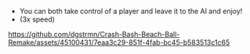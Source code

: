 - You can both take control of a player and leave it to the AI and enjoy!
- (3x speed)


https://github.com/dgstrmn/Crash-Bash-Beach-Ball-Remake/assets/45100431/7eaa3c29-851f-4fab-bc45-b583513c1c65


